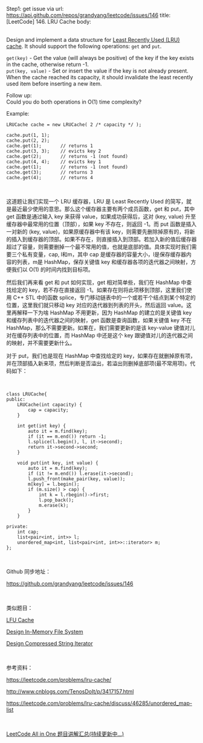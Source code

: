 Step1: get issue via url: https://api.github.com/repos/grandyang/leetcode/issues/146 
 title:[LeetCode] 146. LRU Cache 
 body:  
  

Design and implement a data structure for [Least Recently Used (LRU) cache](https://en.wikipedia.org/wiki/Cache_replacement_policies#LRU). It should support the following operations: `get` and `put`.

`get(key)` - Get the value (will always be positive) of the key if the key exists in the cache, otherwise return -1.  
`put(key, value)` - Set or insert the value if the key is not already present. When the cache reached its capacity, it should invalidate the least recently used item before inserting a new item.

Follow up:  
Could you do both operations in O(1) time complexity?

Example:
    
    
    LRUCache cache = new LRUCache( 2 /* capacity */ );
    
    cache.put(1, 1);
    cache.put(2, 2);
    cache.get(1);       // returns 1
    cache.put(3, 3);    // evicts key 2
    cache.get(2);       // returns -1 (not found)
    cache.put(4, 4);    // evicts key 1
    cache.get(1);       // returns -1 (not found)
    cache.get(3);       // returns 3
    cache.get(4);       // returns 4

 

这道题让我们实现一个 LRU 缓存器，LRU 是 Least Recently Used 的简写，就是最近最少使用的意思。那么这个缓存器主要有两个成员函数，get 和 put，其中 get 函数是通过输入 key 来获得 value，如果成功获得后，这对 (key, value) 升至缓存器中最常用的位置（顶部），如果 key 不存在，则返回 -1。而 put 函数是插入一对新的 (key, value)，如果原缓存器中有该 key，则需要先删除掉原有的，将新的插入到缓存器的顶部。如果不存在，则直接插入到顶部。若加入新的值后缓存器超过了容量，则需要删掉一个最不常用的值，也就是底部的值。具体实现时我们需要三个私有变量，cap, l和m，其中 cap 是缓存器的容量大小，l是保存缓存器内容的列表，m是 HashMap，保存关键值 key 和缓存器各项的迭代器之间映射，方便我们以 O(1) 的时间内找到目标项。

然后我们再来看 get 和 put 如何实现，get 相对简单些，我们在 HashMap 中查找给定的 key，若不存在直接返回 -1。如果存在则将此项移到顶部，这里我们使用 C++ STL 中的函数 splice，专门移动链表中的一个或若干个结点到某个特定的位置，这里我们就只移动 key 对应的迭代器到列表的开头，然后返回 value。这里再解释一下为啥 HashMap 不用更新，因为 HashMap 的建立的是关键值 key 和缓存列表中的迭代器之间的映射，get 函数是查询函数，如果关键值 key 不在 HashMap，那么不需要更新。如果在，我们需要更新的是该 key-value 键值对儿对在缓存列表中的位置，而 HashMap 中还是这个 key 跟键值对儿的迭代器之间的映射，并不需要更新什么。

对于 put，我们也是现在 HashMap 中查找给定的 key，如果存在就删掉原有项，并在顶部插入新来项，然后判断是否溢出，若溢出则删掉底部项(最不常用项)。代码如下：

 
    
    
    class LRUCache{
    public:
        LRUCache(int capacity) {
            cap = capacity;
        }
        
        int get(int key) {
            auto it = m.find(key);
            if (it == m.end()) return -1;
            l.splice(l.begin(), l, it->second);
            return it->second->second;
        }
        
        void put(int key, int value) {
            auto it = m.find(key);
            if (it != m.end()) l.erase(it->second);
            l.push_front(make_pair(key, value));
            m[key] = l.begin();
            if (m.size() > cap) {
                int k = l.rbegin()->first;
                l.pop_back();
                m.erase(k);
            }
        }
        
    private:
        int cap;
        list<pair<int, int>> l;
        unordered_map<int, list<pair<int, int>>::iterator> m;
    };

 

Github 同步地址：

<https://github.com/grandyang/leetcode/issues/146>

 

类似题目：

[LFU Cache](http://www.cnblogs.com/grandyang/p/6258459.html)

[Design In-Memory File System](http://www.cnblogs.com/grandyang/p/6944331.html)

[Design Compressed String Iterator](http://www.cnblogs.com/grandyang/p/7026999.html)

 

参考资料：

<https://leetcode.com/problems/lru-cache/>

<http://www.cnblogs.com/TenosDoIt/p/3417157.html>

<https://leetcode.com/problems/lru-cache/discuss/46285/unordered_map-list>

 

[LeetCode All in One 题目讲解汇总(持续更新中...)](http://www.cnblogs.com/grandyang/p/4606334.html)
